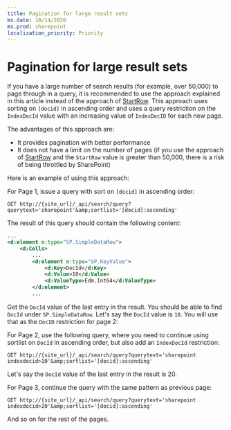 ```yaml
---
title: Pagination for large result sets
ms.date: 10/14/2020
ms.prod: sharepoint
localization_priority: Priority
---
```


# Pagination for large result sets

If you have a large number of search results (for example, over 50,000) to page through in a query, it is recommended to use the approach explained in this article instead of the approach of [StartRow](./sharepoint-search-rest-api-overview.md#startrow). This approach uses sorting on `[docid]` in ascending order and uses a query restriction on the `IndexDocId` value with an increasing value of `IndexDocID` for each new page.

The advantages of this approach are:

- It provides pagination with better performance
- It does not have a limit on the number of pages (if you use the approach of [StartRow](./sharepoint-search-rest-api-overview.md#startrow) and the `StartRow` value is greater than 50,000, there is a risk of being throttled by SharePoint)

Here is an example of using this approach:

For Page 1, issue a query with sort on `[docid]` in ascending order:

```http
GET http://{site_url}/_api/search/query?querytext='sharepoint'&amp;sortlist='[docid]:ascending'
```

The result of this query should contain the following content:

```xml
...
<d:element m:type="SP.SimpleDataRow">
    <d:Cells>
        ...
        <d:element m:type="SP.KeyValue">
            <d:Key>DocId</d:Key>
            <d:Value>10</d:Value>
            <d:ValueType>Edm.Int64</d:ValueType>
        </d:element>
        ...
```

Get the `DocId` value of the last entry in the result. You should be able to find `DocId` under `SP.SimpleDataRow`. Let's say the `DocId` value is `10`. You will use that as the `DocID` restriction for page 2:

For Page 2, use the following query, where you need to continue using sortlist on `DocId` in ascending order, but also add an `IndexDocId` restriction:

```http
GET http://{site_url}/_api/search/query?querytext='sharepoint indexdocid>10'&amp;sortlist='[docid]:ascending'
```

Let's say the `DocId` value of the last entry in the result is 20.

For Page 3, continue the query with the same pattern as previous page:

```http
GET http://{site_url}/_api/search/query?querytext='sharepoint indexdocid>20'&amp;sortlist='[docid]:ascending'
```

And so on for the rest of the pages.
